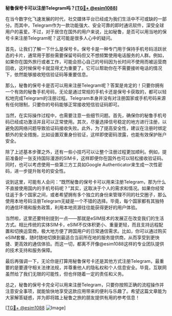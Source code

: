 **秘鲁保号卡可以注册Telegram吗？[[TG💪+ @esim1088](https://t.me/s/esim1088)]**

在当今数字化飞速发展的时代，社交媒体平台已经成为我们生活中不可或缺的一部分。而其中，Telegram作为一款功能强大、安全可靠的即时通讯软件，深受全球用户的喜爱。不过，对于居住在国外的用户来说，比如秘鲁，是否可以用当地的保号卡来注册Telegram呢？这可能是很多人心中的疑问。

首先，让我们了解一下什么是保号卡。保号卡是一种专门用于保持手机号码活跃状态的卡片，通常用于那些需要保留号码但又不想频繁使用电话服务的人群。例如，如果你在国外旅行或者工作，可能会担心自己的号码因为长时间不使用而被运营商回收，这时候保号卡就显得尤为重要了。它可以帮助你在不需要接听电话的情况下，依然能够接收短信验证码等重要信息。

那么，秘鲁的保号卡是否可以用来注册Telegram呢？答案是肯定的！只要你拥有一个有效的秘鲁手机号码，无论是通过常规的手机卡还是保号卡获取的，都可以轻松地完成Telegram的注册过程。Telegram本身并没有对注册国家或手机号码来源有任何限制，只要你的号码能够正常接收短信验证码即可。

当然，在实际操作过程中，也需要注意一些细节问题。首先，确保你的秘鲁手机号码已经成功激活并且可以正常使用。其次，尽量选择信号稳定的地方进行注册，以避免因网络问题导致验证码接收失败。此外，为了提高安全性，建议在注册时绑定额外的安全措施，比如设置双重身份验证，这样即使密码泄露，也能有效保护账户安全。

除了上述基本步骤之外，还有一些小技巧可以让整个注册过程更加顺利。例如，提前准备好一张支持国际漫游的SIM卡，这样即便你在国外也可以轻松接收验证码。同时，也可以考虑使用一些第三方工具如Google Authenticator来生成一次性密码，进一步提升账号的安全性。

说到这里，可能有人会问：“既然秘鲁的保号卡可以用来注册Telegram，那为什么不直接使用国内的手机号码呢？”其实，这取决于个人的需求和情况。如果你经常往返于多个国家之间，或者希望拥有多个独立的身份来管理不同的社交圈子，那么使用本地号码注册Telegram无疑是一个不错的选择。毕竟，每个国家都有其独特的通信环境和服务政策，利用本地资源往往能获得更好的用户体验。

当然啦，这里还要特别提到一点——那就是eSIM技术的发展正在改变我们的生活方式。相比传统的实体SIM卡，eSIM不仅体积更小、重量更轻，而且支持远程配置和切换运营商，极大地方便了跨国用户的日常通信需求。比如，你可以通过购买eSIM套餐，随时随地切换到最适合当前所在地的服务提供商，从而享受到更快捷、更高效的通信体验。而这一切，都离不开像@esim1088这样的专业团队提供的技术支持和服务保障。

最后再强调一下，无论你是打算用秘鲁保号卡还是其他方式注册Telegram，最重要的是要遵守相关法律法规，并尊重他人的隐私权和个人信息安全。毕竟，互联网虽然给了我们无限的可能性，但也伴随着一定的责任和义务。

总之，秘鲁的保号卡完全可以用来注册Telegram，只要你按照正确的流程操作并注意安全事项，就能愉快地享受这款应用带来的便利与乐趣了。希望这篇文章能为大家解答疑惑，并为即将踏上秘鲁之旅的朋友提供有用的参考信息！

[[TG💪+ @esim1088](https://t.me/s/esim1088) ![Image](https://i.postimg.cc/4NQfJmqS/Snipaste-2025-05-13-00-14-12.png)]